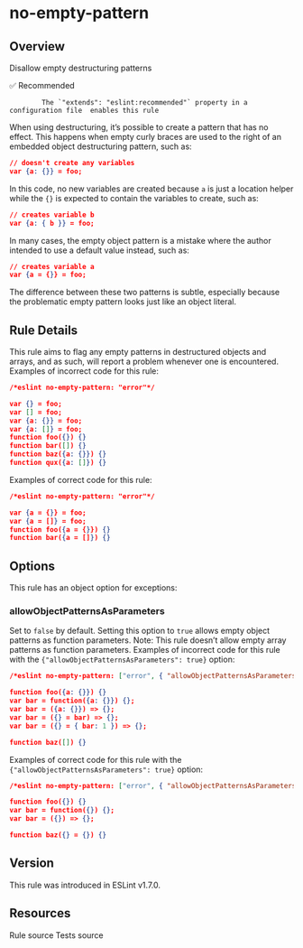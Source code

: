 
# no-empty-pattern
## Overview
Disallow empty destructuring patterns


✅ Recommended

            The `"extends": "eslint:recommended"` property in a configuration file  enables this rule
        


When using destructuring, it’s possible to create a pattern that has no effect. This happens when empty curly braces are used to the right of an embedded object destructuring pattern, such as:

```json
// doesn't create any variables
var {a: {}} = foo;
```
In this code, no new variables are created because `a` is just a location helper while the `{}` is expected to contain the variables to create, such as:

```json
// creates variable b
var {a: { b }} = foo;
```
In many cases, the empty object pattern is a mistake where the author intended to use a default value instead, such as:

```json
// creates variable a
var {a = {}} = foo;
```
The difference between these two patterns is subtle, especially because the problematic empty pattern looks just like an object literal.
## Rule Details
This rule aims to flag any empty patterns in destructured objects and arrays, and as such, will report a problem whenever one is encountered.
Examples of incorrect code for this rule:


```json
/*eslint no-empty-pattern: "error"*/

var {} = foo;
var [] = foo;
var {a: {}} = foo;
var {a: []} = foo;
function foo({}) {}
function bar([]) {}
function baz({a: {}}) {}
function qux({a: []}) {}
```
Examples of correct code for this rule:


```json
/*eslint no-empty-pattern: "error"*/

var {a = {}} = foo;
var {a = []} = foo;
function foo({a = {}}) {}
function bar({a = []}) {}
```
## Options
This rule has an object option for exceptions:
### allowObjectPatternsAsParameters
Set to `false` by default. Setting this option to `true` allows empty object patterns as function parameters.
Note: This rule doesn’t allow empty array patterns as function parameters.
Examples of incorrect code for this rule with the `{"allowObjectPatternsAsParameters": true}` option:


```json
/*eslint no-empty-pattern: ["error", { "allowObjectPatternsAsParameters": true }]*/

function foo({a: {}}) {}
var bar = function({a: {}}) {};
var bar = ({a: {}}) => {};
var bar = ({} = bar) => {};
var bar = ({} = { bar: 1 }) => {};

function baz([]) {}
```
Examples of correct code for this rule with the `{"allowObjectPatternsAsParameters": true}` option:


```json
/*eslint no-empty-pattern: ["error", { "allowObjectPatternsAsParameters": true }]*/

function foo({}) {}
var bar = function({}) {};
var bar = ({}) => {};

function baz({} = {}) {}
```

## Version
This rule was introduced in ESLint v1.7.0.
## Resources

Rule source 
Tests source 

